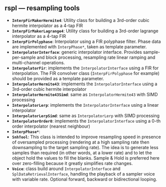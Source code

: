 ## rspl — resampling tools

- **`InterpFirMakerHermite4`**: Utility class for building a 3rd-order cubic hermite interpolator as a 4-tap FIR
- **`InterpFirMakerLagrange4`**: Utility class for building a 3rd-order lagrange interpolator as a 4-tap FIR
- **`InterpFirPolyphase`**: Interpolator using a FIR polyphase filter. Phase data are implemented with `InterpPhase*`, taken as template parameter.
- **`InterpolatorInterface`**: generic interpolator interface. Provides sample-per-sample and block processing, resampling rate linear ramping and multi-channel operations.
- **`InterpolatorFir`**: implements the `InterpolatorInterface` using a FIR for interpolation. The FIR convolver class (`InterpFirPolyphase` for example) should be provided as a template parameter.
- **`InterpolatorHermite43`**: implements the `InterpolatorInterface` using a 3rd-order cubic hermite interpolator
- **`InterpolatorHermite43Simd`**: same as `InterpolatorHermite43` with SIMD processing
- **`InterpolatorLerp`**: implements the `InterpolatorInterface` using a linear interpolator
- **`InterpolatorLerpSimd`**: same as `InterpolatorLerp` with SIMD processing
- **`InterpolatorOrder0`**: implements the `InterpolatorInterface` using a 0-th order interpolator (nearest neighbour)
- **`InterpPhase*`**: 
- **`SnhTool`**: This class is intended to improve resampling speed in presence of oversampled processing (rendering at a high sampling rate then downsampling to the target sampling rate). The idea is to generate less samples than required (in other words, at a lower rate) and to let the object hold the values to fill the blanks. Sample & Hold is preferred here over zero-filling because it greatly simplifies rate changes.
- **`Voice`**: class build around `InterpolatorInterface` and `SplDataRetrievalInterface`, handling the playback of a sampler voice with variable rate. Optional forward, backward or bidirectional looping.
